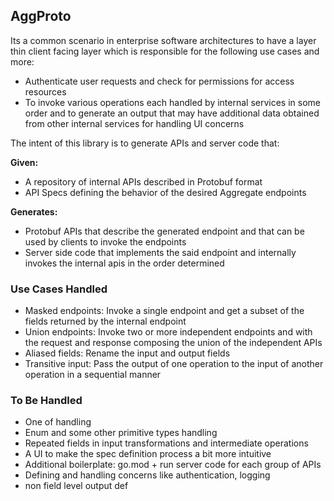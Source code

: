 ## AggProto
<p>
Its a common scenario in enterprise software architectures to have a layer thin client facing 
layer which is responsible for the following use cases and more:
</p>
<ul>
<li>Authenticate user requests and check for permissions for access resources</li> 
<li>To invoke various operations each handled by internal services in some order and to generate
an output that may have additional data obtained from other internal services for handling UI concerns</li>
</ul>

<p>
The intent of this library is to generate APIs and server code that:
</p>
<b>Given:</b>
<ul>
<li>A repository of internal APIs described in Protobuf format</li>
<li>API Specs defining the behavior of the desired Aggregate endpoints</li>
</ul>
<b>Generates:</b>
<ul>
<li>Protobuf APIs that describe the generated endpoint and that can be used by clients to invoke the endpoints</li>
<li>Server side code that implements the said endpoint and internally invokes the internal apis in the order determined</li>
</ul>

### Use Cases Handled

<ul>
<li>Masked endpoints: Invoke a single endpoint and get a subset of the fields returned by the internal endpoint</li>
<li>Union endpoints: Invoke two or more independent endpoints and with the request and response composing the union of the independent APIs</li>
<li>Aliased fields: Rename the input and output fields</li>
<li>Transitive input: Pass the output of one operation to the input of another operation in a sequential manner</li>
</ul>


### To Be Handled
<ul>
<li>One of handling</li>
<li>Enum and some other primitive types handling</li>
<li>Repeated fields in input transformations and intermediate operations </li>
<li>A UI to make the spec definition process a bit more intuitive</li>
<li>Additional boilerplate: go.mod + run server code for each group of APIs</li>
<li>Defining and handling concerns like authentication, logging</li>
<li>non field level output def</li>
</ul>
